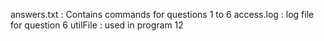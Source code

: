 answers.txt : Contains commands for questions 1 to 6
access.log : log file for question 6
utilFile : used in program 12
